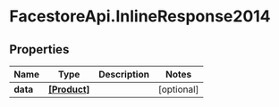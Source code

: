 # FacestoreApi.InlineResponse2014

## Properties
Name | Type | Description | Notes
------------ | ------------- | ------------- | -------------
**data** | [**[Product]**](Product.md) |  | [optional] 


